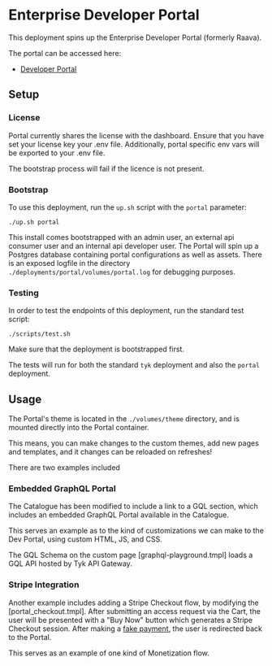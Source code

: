 # Enterprise Developer Portal

This deployment spins up the Enterprise Developer Portal (formerly Raava).

The portal can be accessed here:
- [Developer Portal](http://localhost:3100)

## Setup

### License
Portal currently shares the license with the dashboard. Ensure that you have set your license key your .env file. Additionally, portal specific env vars will be exported to your .env file. 

The bootstrap process will fail if the licence is not present.

### Bootstrap

To use this deployment, run the `up.sh` script with the `portal` parameter:

```shell
./up.sh portal
```

This install comes bootstrapped with an admin user, an external api consumer user and an internal api developer user. 
The Portal will spin up a Postgres database containing portal configurations as well as assets. 
There is an exposed logfile in the directory `./deployments/portal/volumes/portal.log` for debugging purposes.

### Testing
In order to test the endpoints of this deployment, run the standard test script:

```shell
./scripts/test.sh
```

Make sure that the deployment is bootstrapped first.

The tests will run for both the standard `tyk` deployment and also the `portal` deployment.


## Usage

The Portal's theme is located in the `./volumes/theme` directory, and is mounted directly into the Portal container. 

This means, you can make changes to the custom themes, add new pages and templates, and it changes can be reloaded on refreshes!

There are two examples included

### Embedded GraphQL Portal

The Catalogue has been modified to include a link to a GQL section, which includes an embedded GraphQL Portal available in the Catalogue.

This serves an example as to the kind of customizations we can make to the Dev Portal, using custom HTML, JS, and CSS.

The GQL Schema on the custom page [graphql-playground.tmpl] loads a GQL API hosted by Tyk API Gateway.


### Stripe Integration

Another example includes adding a Stripe Checkout flow, by modifying the [portal_checkout.tmpl].  After submitting an access request via the Cart, the user will be presented with a "Buy Now" button which generates a Stripe Checkout session.  After making a [fake payment](https://docs.stripe.com/testing), the user is redirected back to the Portal.

This serves as an example of one kind of Monetization flow.